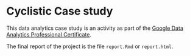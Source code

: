 # Cyclistic Case study

This data analytics case study is an activity as part of the [Google Data Analytics Professional Certificate](https://www.coursera.org/professional-certificates/google-data-analytics).

The final report of the project is the file `report.Rmd` or `report.html`.
